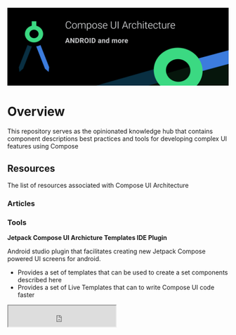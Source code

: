 ![logo](assets/header.jpg)

# Overview
This repository serves as the opinionated knowledge hub that contains component descriptions best practices and tools for  developing complex UI features using Compose

## Resources
The list of resources associated with Compose UI Architecture

### Articles


### Tools

**Jetpack Compose UI Archicture Templates IDE Plugin**

Android studio plugin that facilitates creating new Jetpack Compose powered UI screens for android. 

- Provides a set of templates that can be used to create a set components described here 
- Provides a set of Live Templates that can to write Compose UI code faster

<iframe width="245px" height="48px" src="https://plugins.jetbrains.com/embeddable/install/19034"></iframe>